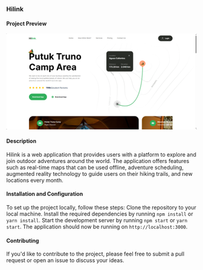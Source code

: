 ### Hilink

#### Project Preview

![Project Preview](./public/preview_hilink.png)

#### Description

Hilink is a web application that provides users with a platform to explore and join outdoor adventures around the world. The application offers features such as real-time maps that can be used offline, adventure scheduling, augmented reality technology to guide users on their hiking trails, and new locations every month.

#### Installation and Configuration

To set up the project locally, follow these steps:
Clone the repository to your local machine.
Install the required dependencies by running `npm install` or `yarn install`.
Start the development server by running `npm start` or `yarn start`.
The application should now be running on `http://localhost:3000`.

#### Contributing

If you'd like to contribute to the project, please feel free to submit a pull request or open an issue to discuss your ideas.